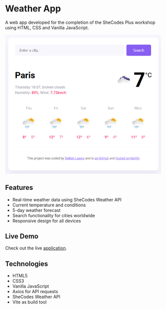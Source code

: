 # Weather App

A web app developed for the completion of the SheCodes Plus workshop using HTML, CSS and Vanilla JavaScript.

<p align="center">
  <img src="./images/weather-app-preview.png" alt="Weather App Preview">
</p>

## Features

- Real-time weather data using SheCodes Weather API
- Current temperature and conditions
- 5-day weather forecast
- Search functionality for cities worldwide
- Responsive design for all devices

## Live Demo

Check out the live [application](https://lilah-weather-app-final.netlify.app/).

## Technologies

- HTML5
- CSS3
- Vanilla JavaScript
- Axios for API requests
- SheCodes Weather API
- Vite as build tool
